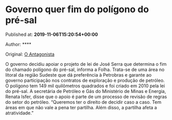
# Governo quer fim do polígono do pré-sal

Published at: **2019-11-06T15:20:54+00:00**

Author: ****

Original: [O Antagonista](https://www.oantagonista.com/brasil/governo-quer-fim-do-poligono-do-pre-sal/)

O governo decidiu apoiar o projeto de lei de José Serra que determina o fim do chamado polígono do pré-sal, informa a Folha.
Trata-se de uma área no litoral da região Sudeste que dá preferência à Petrobras e garante ao governo participação nos contratos de exploração e produção de petróleo. O polígono tem 149 mil quilômetros quadrados e foi criado em 2010 pela lei do pré-sal.
A secretária de Petróleo e Gás do Ministério de Minas e Energia, Renata Isfer, disse que o apoio é parte de um processo de revisão de regras do setor do petróleo.
“Queremos ter o direito de decidir caso a caso. Tem áreas em que não vale a pena ter partilha. Além disso, a partilha afeta a atratividade.”
